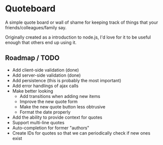 # Quoteboard

A simple quote board or wall of shame for keeping track of things that your friends/colleagues/family say.

Originally created as a introduction to node.js, I'd love for it to be useful enough that others end up using it.

## Roadmap / TODO

 * Add client-side validation (done)
 * Add server-side validation (done)
 * Add persistence (this is probably the most important)
 * Add error handlings of ajax calls
 * Make better looking
	 * Add transitions when adding new items
	 * Improve the new quote form
	 * Make the new quote button less obtrusive
	 * Format the date properly
 * Add the ability to provide context for quotes
 * Support multi-line quotes
 * Auto-completion for former "authors"
 * Create IDs for quotes so that we can periodically check if new ones exist